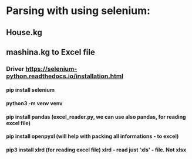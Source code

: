 # Parsing with using selenium:



## House.kg 
## mashina.kg to Excel file




### Driver https://selenium-python.readthedocs.io/installation.html
#### pip install selenium 
#### python3 -m venv venv
#### pip install pandas  (excel_reader.py, we can use also pandas, for reading excel file)
#### pip install openpyxl (will help with packing all informations - to excel)
#### pip3 install xlrd (for reading excel file) xlrd - read just 'xls' - file. Not xlsx
